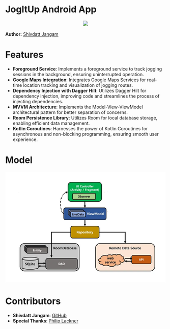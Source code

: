 # JogItUp Android App

<p align="center">
    <img src="JogItUp.gif" width="300">
</p>

**Author:** [Shivdatt Jangam](https://www.linkedin.com/in/shivdatt-jangam-96b814254/)

# Features

- **Foreground Service**: Implements a foreground service to track jogging sessions in the background, ensuring uninterrupted operation.
- **Google Maps Integration**: Integrates Google Maps Services for real-time location tracking and visualization of jogging routes.
- **Dependency Injection with Dagger Hilt**: Utilizes Dagger Hilt for dependency injection, improving code and streamlines the process of injecting dependencies.
- **MVVM Architecture**: Implements the Model-View-ViewModel architectural pattern for better separation of concerns.
- **Room Persistence Library**: Utilizes Room for local database storage, enabling efficient data management.
- **Kotlin Coroutines**: Harnesses the power of Kotlin Coroutines for asynchronous and non-blocking programming, ensuring smooth user experience.

# Model 

<p float="middle">
    <img src="mvvmap.png" width="600">
</p>

# Contributors

- **Shivdatt Jangam**: [GitHub](https://github.com/shivdatt1999)
- **Special Thanks**: [Philip Lackner](https://www.youtube.com/@PhilippLackner) 

